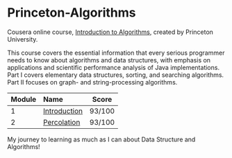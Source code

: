 # Princeton-Algorithms

Cousera online course, [Introduction to Algorithms][1], created by Princeton
University.

This course covers the essential information that every serious programmer needs
to know about algorithms and data structures, with emphasis on applications and
scientific performance analysis of Java implementations. Part I covers
elementary data structures, sorting, and searching algorithms. Part II focuses
on graph- and string-processing algorithms.

Module | Name | Score
:--- | :--- | ---
1 | [Introduction][m1] | 93/100
2 | [Percolation][m2] | 93/100

[1]: https://www.coursera.org/learn/introduction-to-algorithms
[m1]: https://coursera.cs.princeton.edu/algs4/assignments/hello/specification.php
[m2]: http://coursera.cs.princeton.edu/algs4/assignments/percolation.html

My journey to learning as much as I can about Data Structure and Algorithms!